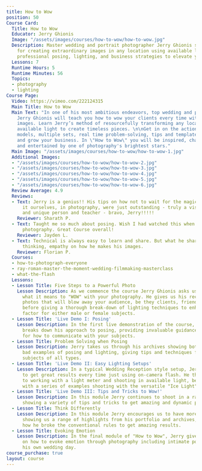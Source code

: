 ```yaml
---
title: How to Wow
position: 50
Course Card:
  Title: How to Wow
  Educator: Jerry Ghionis
  Image: "/assets/images/courses/how-to-wow/how-to-wow.jpg"
  Description: Master wedding and portrait photographer Jerry Ghionis shares his techniques
    for creating extraordinary images in any location using available light. Learn
    professional posing, lighting, and business strategies to elevate your photography.
  Lessons: 7
  Runtime Hours: 5
  Runtime Minutes: 56
  Topics:
  - photography
  - lighting
Course Page:
  Video: https://vimeo.com/222124315
  Main Title: How to Wow
  Main Text: "In one of his most ambitious endeavors, top wedding and portrait photographer
    Jerry Ghionis will teach you how to wow your clients every time with extraordinary
    images. Learn Jerry’s method of resourcefully transforming any location and utilizing
    available light to create timeless pieces. \n\nGet in on the action with professional
    models, multiple sets, real time problem-solving, tips and templates to market
    and grow your business. In \"How to Wow\" you will be inspired, challenged, educated
    and entertained by one of photography's brightest stars."
  Main Image: "/assets/images/courses/how-to-wow/how-to-wow-1.jpg"
  Additional Images:
  - "/assets/images/courses/how-to-wow/how-to-wow-2.jpg"
  - "/assets/images/courses/how-to-wow/how-to-wow-3.jpg"
  - "/assets/images/courses/how-to-wow/how-to-wow-4.jpg"
  - "/assets/images/courses/how-to-wow/how-to-wow-5.jpg"
  - "/assets/images/courses/how-to-wow/how-to-wow-6.jpg"
  Review Average: 4.9
  Reviews:
  - Text: Jerry is a genius!! His tips on how not to wait for the magic, but to create
      it ourselves, in photography, were just outstanding - truly a visionary, empathetic,
      and unique person and teacher - bravo, Jerry!!!!!
    Reviewer: Sharath P.
  - Text: Taught me so much about posing. Wish I had watched this when I first started
      photography. Great Course overall!
    Reviewer: Jayden L.
  - Text: Technical is always easy to learn and share. But what he shares is the emotions,
      thinking, empathy on how he makes his images.
    Reviewer: Florian P.
  Courses:
  - how-to-photograph-everyone
  - ray-roman-master-the-moment-wedding-filmmaking-masterclass
  - what-the-flash
  Lessons:
  - Lesson Title: Five Steps to a Powerful Photo
    Lesson Description: As we commence the course Jerry Ghionis asks us to define
      what it means to "WOW" with your photography. He gives us his recipe for creating
      photos that will blow away your audience, be they clients, friends or family,
      before giving a thorough break-down of lighting techniques to enhance your "wow"
      factor for either male or female subjects.
  - Lesson Title: 'Live Demo I: Posing'
    Lesson Description: In the first live demonstration of the course, Jerry completely
      breaks down his approach to posing, providing invaluable guidance throughout
      for how to communicate with your subjects.
  - Lesson Title: Problem Solving when Posing
    Lesson Description: Jerry takes us through his archives showing both good and
      bad examples of posing and lighting, giving tips and techniques for flattering
      subjects of all types.
  - Lesson Title: 'Live Demo II: Easy Lighting Setups'
    Lesson Description: In a typical Wedding Reception style setup, Jerry shows how
      to get great results every time just using on-camera flash. He then moves on
      to working with a light meter and shooting in available light, before finishing
      with a series of examples shooting with the versatile "Ice Light".
  - Lesson Title: 'Live Demo III: Tips and Tricks to Wow!'
    Lesson Description: In this module Jerry continues to shoot in a range of scenarios,
      showing a variety of tips and tricks to get amazing and dynamic portraits.
  - Lesson Title: Think Differently
    Lesson Description: In this module Jerry encourages us to have more fun when shooting,
      showing us a range of highlights from his portfolio and archives, and showing
      how he broke the conventional rules to get amazing results.
  - Lesson Title: Evoking Emotion
    Lesson Description: In the final module of "How to Wow", Jerry gives a masterclass
      on how to evoke emotion through photography including intimate portraits from
      his own wedding day.
course_purchase: true
layout: course
---
```


